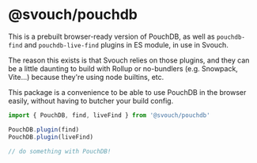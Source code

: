 # @svouch/pouchdb

This is a prebuilt browser-ready version of PouchDB, as well as `pouchdb-find` and `pouchdb-live-find` plugins in ES module, in use in Svouch.

The reason this exists is that Svouch relies on those plugins, and they can be a little daunting to build with Rollup or no-bundlers (e.g. Snowpack, Vite...) because they're using node builtins, etc.

This package is a convenience to be able to use PouchDB in the browser easily, without having to butcher your build config.

```js
import { PouchDB, find, liveFind } from '@svouch/pouchdb'

PouchDB.plugin(find)
PouchDB.plugin(liveFind)

// do something with PouchDB!
```
